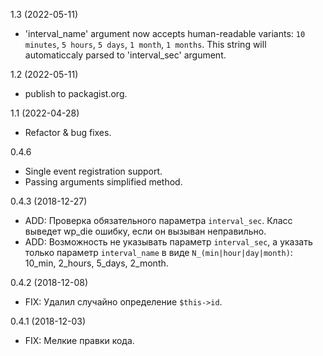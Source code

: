 1.3 (2022-05-11)
- 'interval_name' argument now accepts human-readable variants: `10 minutes`, `5 hours`, `5 days`, `1 month`, `1 months`. This string will automaticcaly parsed to 'interval_sec' argument.

1.2 (2022-05-11)
- publish to packagist.org.

1.1 (2022-04-28)
- Refactor & bug fixes.

0.4.6
- Single event registration support.
- Passing arguments simplified method.

0.4.3 (2018-12-27)
- ADD: Проверка обязательного параметра `interval_sec`. Класс выведет wp_die ошибку, если он вызыван неправильно.
- ADD: Возможность не указывать параметр `interval_sec`, а указать только параметр `interval_name` в виде `N_(min|hour|day|month)`: 10_min, 2_hours, 5_days, 2_month.

0.4.2 (2018-12-08)
- FIX: Удалил случайно определение `$this->id`.

0.4.1 (2018-12-03)
- FIX: Мелкие правки кода.
